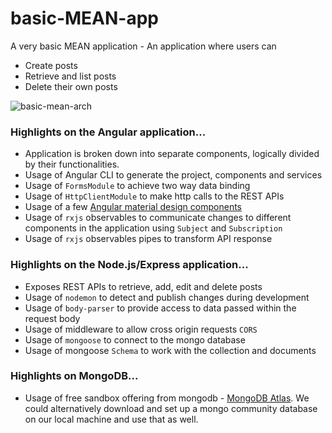 # basic-MEAN-app

A very basic MEAN application - An application where users can
- Create posts  
- Retrieve and list posts  
- Delete their own posts  

![basic-mean-arch](/docs/images/basic-mean-arch.JPG)

### Highlights on the Angular application... ###  

- Application is broken down into separate components, logically divided by their functionalities.
- Usage of Angular CLI to generate the project, components and services  
- Usage of ```FormsModule``` to achieve two way data binding  
- Usage of ```HttpClientModule``` to make http calls to the REST APIs  
- Usage of a few [Angular material design components](https://material.angular.io/)  
- Usage of ```rxjs``` observables to communicate changes to different components in the application using ```Subject``` and ```Subscription```
- Usage of ```rxjs``` observables pipes to transform API response


### Highlights on the Node.js/Express application... ###  

- Exposes REST APIs to retrieve, add, edit and delete posts
- Usage of ```nodemon``` to detect and publish changes during development
- Usage of ```body-parser``` to provide access to data passed within the request body
- Usage of middleware to allow cross origin requests ```CORS```
- Usage of ```mongoose``` to connect to the mongo database
- Usage of mongoose ```Schema``` to work with the collection and documents

### Highlights on MongoDB... ### 

- Usage of free sandbox offering from mongodb - [MongoDB Atlas](https://www.mongodb.com/cloud/atlas). We could alternatively download and set up a mongo community database on our local machine and use that as well.
